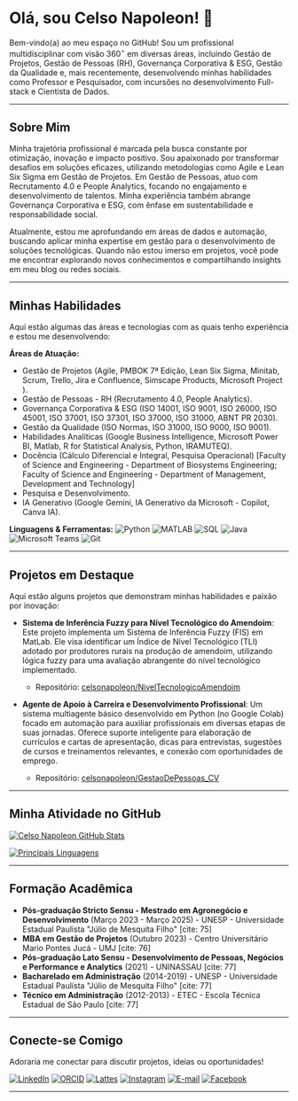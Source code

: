 # Olá, sou Celso Napoleon! 👋

Bem-vindo(a) ao meu espaço no GitHub! Sou um profissional multidisciplinar com visão $360^{\circ}$ em diversas áreas, incluindo Gestão de Projetos, Gestão de Pessoas (RH), Governança Corporativa & ESG, Gestão da Qualidade e, mais recentemente, desenvolvendo minhas habilidades como Professor e Pesquisador, com incursões no desenvolvimento Full-stack e Cientista de Dados.

---

## Sobre Mim

Minha trajetória profissional é marcada pela busca constante por otimização, inovação e impacto positivo. Sou apaixonado por transformar desafios em soluções eficazes, utilizando metodologias como Agile e Lean Six Sigma em Gestão de Projetos. Em Gestão de Pessoas, atuo com Recrutamento 4.0 e People Analytics, focando no engajamento e desenvolvimento de talentos. Minha experiência também abrange Governança Corporativa e ESG, com ênfase em sustentabilidade e responsabilidade social.

Atualmente, estou me aprofundando em áreas de dados e automação, buscando aplicar minha expertise em gestão para o desenvolvimento de soluções tecnológicas. Quando não estou imerso em projetos, você pode me encontrar explorando novos conhecimentos e compartilhando insights em meu blog ou redes sociais.

---

## Minhas Habilidades

Aqui estão algumas das áreas e tecnologias com as quais tenho experiência e estou me desenvolvendo:

**Áreas de Atuação:**
* Gestão de Projetos (Agile, PMBOK 7ª Edição, Lean Six Sigma, Minitab, Scrum, Trello, Jira e Confluence, Simscape Products, Microsoft Project ).
* Gestão de Pessoas - RH (Recrutamento 4.0, People Analytics).
* Governança Corporativa & ESG (ISO 14001, ISO 9001, ISO 26000, ISO 45001, ISO 37001, ISO 37301, ISO 37000, ISO 31000, ABNT PR 2030). 
* Gestão da Qualidade (ISO Normas, ISO 31000, ISO 9000, ISO 9001).
* Habilidades Analíticas (Google Business Intelligence, Microsoft Power BI, Matlab, R for Statistical Analysis, Python, IRAMUTEQ).
* Docência (Cálculo Diferencial e Integral, Pesquisa Operacional) [Faculty of Science and Engineering - Department of Biosystems Engineering; Faculty of Science and Engineering - Department of Management, Development and Technology]
* Pesquisa e Desenvolvimento.
* IA Generativo (Google Gemini, IA Generativo da Microsoft - Copilot, Canva IA).

**Linguagens & Ferramentas:**
![Python](https://img.shields.io/badge/Python-3776AB?style=for-the-badge&logo=python&logoColor=white)
![MATLAB](https://img.shields.io/badge/MATLAB-0076A8?style=for-the-badge&logo=matlab&logoColor=white)
![SQL](https://img.shields.io/badge/SQL-4479A1?style=for-the-badge&logo=postgresql&logoColor=white)
![Java](https://img.shields.io/badge/Java-007396?style=for-the-badge&logo=java&logoColor=white)
![Microsoft Teams](https://img.shields.io/badge/Microsoft%20Teams-6264A7?style=for-the-badge&logo=microsoft-teams&logoColor=white)
![Git](https://img.shields.io/badge/Git-F05032?style=for-the-badge&logo=git&logoColor=white)

---

## Projetos em Destaque

Aqui estão alguns projetos que demonstram minhas habilidades e paixão por inovação:

* **Sistema de Inferência Fuzzy para Nível Tecnológico do Amendoim**:
    Este projeto implementa um Sistema de Inferência Fuzzy (FIS) em MatLab. Ele visa identificar um Índice de Nível Tecnológico (TLI) adotado por produtores rurais na produção de amendoim, utilizando lógica fuzzy para uma avaliação abrangente do nível tecnológico implementado.
    - Repositório: [celsonapoleon/NivelTecnologicoAmendoim](https://github.com/celsonapoleon/NivelTecnologicoAmendoim)

* **Agente de Apoio à Carreira e Desenvolvimento Profissional**:
    Um sistema multiagente básico desenvolvido em Python (no Google Colab) focado em automação para auxiliar profissionais em diversas etapas de suas jornadas. Oferece suporte inteligente para elaboração de currículos e cartas de apresentação, dicas para entrevistas, sugestões de cursos e treinamentos relevantes, e conexão com oportunidades de emprego.
    - Repositório: [celsonapoleon/GestaoDePessoas_CV](https://github.com/celsonapoleon/GestaoDePessoas_CV)

---

## Minha Atividade no GitHub

[![Celso Napoleon GitHub Stats](https://github-readme-stats.vercel.app/api?username=celsonapoleon&show_icons=true&theme=dracula)](https://github.com/anuraghazra/github-readme-stats)

[![Principais Linguagens](https://github-readme-stats.vercel.app/api/top-langs/?username=celsonapoleon&layout=compact&theme=dracula)](https://github.com/anuraghazra/github-readme-stats)

---

## Formação Acadêmica

* **Pós-graduação Stricto Sensu - Mestrado em Agronegócio e Desenvolvimento** (Março 2023 - Março 2025) - UNESP - Universidade Estadual Paulista "Júlio de Mesquita Filho" [cite: 75]
* **MBA em Gestão de Projetos** (Outubro 2023) - Centro Universitário Mario Pontes Jucá - UMJ [cite: 76]
* **Pós-graduação Lato Sensu - Desenvolvimento de Pessoas, Negócios e Performance e Analytics** (2021) - UNINASSAU [cite: 77]
* **Bacharelado em Administração** (2014-2019) - UNESP - Universidade Estadual Paulista "Júlio de Mesquita Filho" [cite: 77]
* **Técnico em Administração** (2012-2013) - ETEC - Escola Técnica Estadual de São Paulo [cite: 77]

---

## Conecte-se Comigo

Adoraria me conectar para discutir projetos, ideias ou oportunidades!

[![LinkedIn](https://img.shields.io/badge/LinkedIn-0077B5?style=for-the-badge&logo=linkedin&logoColor=white)](https://www.linkedin.com/in/celsonapoleon/)
[![ORCID](https://img.shields.io/badge/ORCID-A6CE39?style=for-the-badge&logo=orcid&logoColor=white)](https://orcid.org/0000-0002-2049-0858)
[![Lattes](https://img.shields.io/badge/Lattes-000000?style=for-the-badge&logo=googlescholar&logoColor=white)](http://lattes.cnpq.br/2156336386640465)
[![Instagram](https://img.shields.io/badge/Instagram-E4405F?style=for-the-badge&logo=instagram&logoColor=white)](https://www.instagram.com/celsonapoleon/)
[![E-mail](https://img.shields.io/badge/Email-D14836?style=for-the-badge&logo=gmail&logoColor=white)](mailto:celsonapoleon@hotmail.com)
[![Facebook](https://img.shields.io/badge/Facebook-1877F2?style=for-the-badge&logo=facebook&logoColor=white)](www.facebook.com/celsonapoleon1)

---
